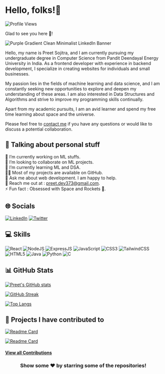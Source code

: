 # Hello, folks!👋

![Profile Views](https://komarev.com/ghpvc/?username=Preet-Sojitra&label=Profile+Views)

Glad to see you here 🤩!

![Purple Gradient Clean Minimalist LinkedIn Banner](https://user-images.githubusercontent.com/87543808/184222142-6aa892b9-7395-47ad-a655-28baac3fdacb.png)

Hello, my name is Preet Sojitra, and I am currently pursuing my undergraduate degree in Computer Science from Pandit Deendayal Energy University in India. As a frontend developer with experience in backend development, I specialize in creating websites for individuals and small businesses.

My passion lies in the fields of machine learning and data science, and I am constantly seeking new opportunities to explore and deepen my understanding of these areas. I am also interested in Data Structures and Algorithms and strive to improve my programming skills continually.

Apart from my academic pursuits, I am an avid learner and spend my free time learning about space and the universe.

Please feel free to [contact me](https://mail.google.com/mail/?view=cm&fs=1&tf=1&to=preet.dev373@gmail.com) if you have any questions or would like to discuss a potential collaboration.

## 💫 Talking about personal stuff

🔭 I’m currently working on ML stuffs.  
👯 I’m looking to collaborate on ML projects.  
🌱 I’m currently learning ML and DSA.  
👨‍💻 Most of my projects are available on GitHub.  
💬 Ask me about web development. I am happy to help.  
📧 Reach me out at : preet.dev373@gmail.com.  
⚡ Fun fact : Obsessed with Space and Rockets 🚀.

## 🌐 Socials

[![LinkedIn](https://img.shields.io/badge/LinkedIn-%230077B5.svg?logo=linkedin&logoColor=white)](https://linkedin.com/in/preet-sojitra) [![Twitter](https://img.shields.io/badge/Twitter-%231DA1F2.svg?logo=Twitter&logoColor=white)](https://twitter.com/Preet_Sojitra03)

## 💻 Skills

![React](https://img.shields.io/badge/react-%2320232a.svg?style=for-the-badge&logo=react&logoColor=%2361DAFB)
![NodeJS](https://img.shields.io/badge/nodejs-%23339933.svg?style=for-the-badge&logo=node.js&logoColor=white)
![ExpressJS](https://img.shields.io/badge/express.js-%23404d59.svg?style=for-the-badge&logo=express&logoColor=%2361DAFB)
![JavaScript](https://img.shields.io/badge/javascript-%23323330.svg?style=for-the-badge&logo=javascript&logoColor=%23F7DF1E)
![CSS3](https://img.shields.io/badge/css3-%231572B6.svg?style=for-the-badge&logo=css3&logoColor=white)
![TailwindCSS](https://img.shields.io/badge/tailwindcss-%2338B2AC.svg?style=for-the-badge&logo=tailwind-css&logoColor=white)
![HTML5](https://img.shields.io/badge/html5-%23E34F26.svg?style=for-the-badge&logo=html5&logoColor=white)
![Java](https://img.shields.io/badge/java-%23ED8B00.svg?style=for-the-badge&logo=java&logoColor=white)
![Python](https://img.shields.io/badge/python-3670A0?style=for-the-badge&logo=python&logoColor=ffdd54) ![C](https://img.shields.io/badge/c-%2300599C.svg?style=for-the-badge&logo=c&logoColor=white)

## 📊 GitHub Stats

[![Preet's GitHub stats](https://github-readme-stats.vercel.app/api?username=Preet-Sojitra&count_private=true&show_icons=true&theme=github_dark)](https://github.com/anuraghazra/github-readme-stats)

[![GitHub Streak](https://github-readme-streak-stats.herokuapp.com?user=Preet-Sojitra&theme=github-dark&background=0D1117&border=FFFFFF&stroke=4B8DDA&currStreakNum=C3D1D9&ring=1B2F45&sideLabels=C3D1D9&sideNums=C3D1D9&currStreakLabel=C3D1D9&dates=767F84)](https://git.io/streak-stats)

[![Top Langs](https://github-readme-stats.vercel.app/api/top-langs/?username=Preet-Sojitra&layout=compact&theme=github_dark&langs_count=6)](https://github.com/anuraghazra/github-readme-stats)

## 📔 Projects I have contributed to

[![Readme Card](https://github-readme-stats.vercel.app/api/pin/?username=astro-reactive&repo=astro-reactive&show_owner=true&theme=github_dark)](<[https://github.com/csdojo-defaang/defaang](https://github.com/astro-reactive/astro-reactive)>)

[![Readme Card](https://github-readme-stats.vercel.app/api/pin/?username=Syknapse&repo=Contribute-To-This-Project&show_owner=true&theme=github_dark)](https://github.com/Syknapse/Contribute-To-This-Project)

#### [View all Contributions](https://github.com/Preet-Sojitra/MyContributions)

<h3 align="center"> <b> Show some ❤️ by starring some of the repositories! </b> </h3>
